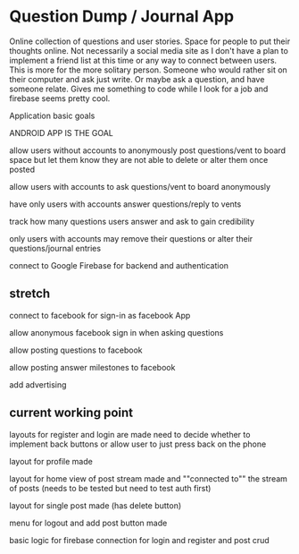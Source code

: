 # Question Dump / Journal App

Online collection of questions and user stories. Space for people to put their thoughts online.
Not necessarily a social media site as I don't have a plan to implement a friend list at this time
or any way to connect between users. This is more for the more solitary person. Someone who would
rather sit on their computer and ask just write. Or maybe ask a question, and have someone relate.
Gives me something to code while I look for a job and firebase seems pretty cool.

Application basic goals

ANDROID APP IS THE GOAL

allow users without accounts to anonymously post questions/vent to board
space but let them know they are not able to delete or alter them once posted

allow users with accounts to ask questions/vent to board anonymously

have only users with accounts answer questions/reply to vents

track how many questions users answer and ask to gain credibility

only users with accounts may remove their questions or alter their questions/journal entries

connect to Google Firebase for backend and authentication

## stretch

connect to facebook for sign-in as facebook App

allow anonymous facebook sign in when asking questions

allow posting questions to facebook

allow posting answer milestones to facebook

add advertising


## current working point
layouts for register and login are made need to decide whether to implement back buttons or allow user to just press back on the phone

layout for profile made

layout for home view of post stream made and ""connected to"" the stream of posts (needs to be tested but need to test auth first)

layout for single post made (has delete button)

menu for logout and add post button made

basic logic for firebase connection for login and register and post crud 

